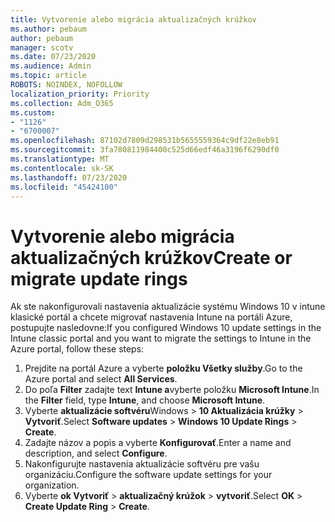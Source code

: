 ```yaml
---
title: Vytvorenie alebo migrácia aktualizačných krúžkov
ms.author: pebaum
author: pebaum
manager: scotv
ms.date: 07/23/2020
ms.audience: Admin
ms.topic: article
ROBOTS: NOINDEX, NOFOLLOW
localization_priority: Priority
ms.collection: Adm_O365
ms.custom:
- "1126"
- "6700007"
ms.openlocfilehash: 87102d7809d298531b5655559364c9df22e8eb91
ms.sourcegitcommit: 3fa780811984400c525d66edf46a3196f6290df0
ms.translationtype: MT
ms.contentlocale: sk-SK
ms.lasthandoff: 07/23/2020
ms.locfileid: "45424100"
---
```

# <a name="create-or-migrate-update-rings"></a><span data-ttu-id="8882e-102">Vytvorenie alebo migrácia aktualizačných krúžkov</span><span class="sxs-lookup"><span data-stu-id="8882e-102">Create or migrate update rings</span></span>

<span data-ttu-id="8882e-103">Ak ste nakonfigurovali nastavenia aktualizácie systému Windows 10 v intune klasické portál a chcete migrovať nastavenia Intune na portáli Azure, postupujte nasledovne:</span><span class="sxs-lookup"><span data-stu-id="8882e-103">If you configured Windows 10 update settings in the Intune classic portal and you want to migrate the settings to Intune in the Azure portal, follow these steps:</span></span>

1.  <span data-ttu-id="8882e-104">Prejdite na portál Azure a vyberte **položku Všetky služby**.</span><span class="sxs-lookup"><span data-stu-id="8882e-104">Go to the Azure portal and select  **All Services**.</span></span>
2.  <span data-ttu-id="8882e-105">Do poľa **Filter** zadajte text **Intune a**vyberte položku **Microsoft Intune**.</span><span class="sxs-lookup"><span data-stu-id="8882e-105">In the  **Filter**  field, type  **Intune**, and choose  **Microsoft Intune**.</span></span>
3.  <span data-ttu-id="8882e-106">Vyberte **aktualizácie softvéru**Windows   >   **10 Aktualizácia krúžky**   >   **Vytvoriť**.</span><span class="sxs-lookup"><span data-stu-id="8882e-106">Select  **Software updates**  >  **Windows 10 Update Rings**  >  **Create**.</span></span>
4.  <span data-ttu-id="8882e-107">Zadajte názov a popis a vyberte **Konfigurovať**.</span><span class="sxs-lookup"><span data-stu-id="8882e-107">Enter a name and description, and select  **Configure**.</span></span>
5.  <span data-ttu-id="8882e-108">Nakonfigurujte nastavenia aktualizácie softvéru pre vašu organizáciu.</span><span class="sxs-lookup"><span data-stu-id="8882e-108">Configure the software update settings for your organization.</span></span>
6.  <span data-ttu-id="8882e-109">Vyberte **ok Vytvoriť**  >  **aktualizačný krúžok**  >  **vytvoriť**.</span><span class="sxs-lookup"><span data-stu-id="8882e-109">Select  **OK** > **Create Update Ring** > **Create**.</span></span>